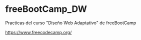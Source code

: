 # freeBootCamp_DW

Practicas del curso "Diseño Web Adaptativo" de freeBootCamp

https://www.freecodecamp.org/
